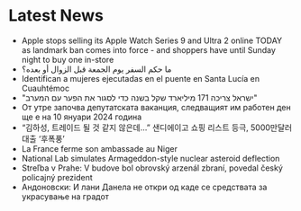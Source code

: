 # Latest News
-  Apple stops selling its Apple Watch Series 9 and Ultra 2 online TODAY as landmark ban comes into force - and shoppers have until Sunday night to buy one in-store
-  ما حكم السفر يوم الجمعة قبل الزوال أو بعده؟
-  Identifican a mujeres ejecutadas en el puente en Santa Lucía en Cuauhtémoc
-  "ישראל צריכה 171 מיליארד שקל בשנה כדי לסגור את הפער עם המערב"
-  От утре започва депутатската ваканция, следващият им работен ден ще е на 10 януари 2024 година
-  “김하성, 트레이드 될 것 같지 않은데…” 샌디에이고 쇼핑 리스트 등극, 5000만달러 대출 ‘후폭풍’
-  La France ferme son ambassade au Niger
-  National Lab simulates Armageddon-style nuclear asteroid deflection
-  Streľba v Prahe: V budove bol obrovský arzenál zbraní, povedal český policajný prezident
-  Андоновски: И лани Данела не откри од каде се средствата за украсување на градот
